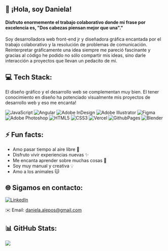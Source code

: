## 👋 ¡Hola, soy Daniela!

#### Disfruto enormemente el trabajo colaborativo donde mi frase por excelencia es, "Dos cabezas piensan mejor que una"."

Soy desarrolladora web front-end jr y diseñadora gráfica encantada por el trabajo colaborativo y la resolución de problemas de comunicación. Reinterpretar gráficamente una idea siempre me pareció fascinante y gracias al código he podido no sólo compartir mis ideas, sino darle interacción a proyectos que llevan un pedacito de mi.

## 💻 Tech Stack:

El diseño gráfico y el desarrollo web se complementan muy bien. El tener conocimiento en diseño ha potenciado visualmente mis proyectos de desarrollo web y eso me encanta!

![JavaScript](https://img.shields.io/badge/javascript-%23323330.svg?style=for-the-badge&logo=javascript&logoColor=%23F7DF1E) ![Angular](https://img.shields.io/badge/angular-%23DD0031.svg?style=for-the-badge&logo=angular&logoColor=white) ![Adobe InDesign](https://img.shields.io/badge/Adobe%20InDesign-49021F?style=for-the-badge&logo=adobeindesign&logoColor=FF3366) ![Adobe Illustrator](https://img.shields.io/badge/adobe%20illustrator-%23FF9A00.svg?style=for-the-badge&logo=adobe%20illustrator&logoColor=white) ![Figma](https://img.shields.io/badge/figma-%23F24E1E.svg?style=for-the-badge&logo=figma&logoColor=white) ![Adobe Photoshop](https://img.shields.io/badge/adobe%20photoshop-%2331A8FF.svg?style=for-the-badge&logo=adobe%20photoshop&logoColor=white) ![HTML5](https://img.shields.io/badge/html5-%23E34F26.svg?style=for-the-badge&logo=html5&logoColor=white) ![CSS3](https://img.shields.io/badge/css3-%231572B6.svg?style=for-the-badge&logo=css3&logoColor=white) ![Vercel](https://img.shields.io/badge/vercel-%23000000.svg?style=for-the-badge&logo=vercel&logoColor=white) ![GithubPages](https://img.shields.io/badge/github%20pages-121013?style=for-the-badge&logo=github&logoColor=white) ![Blender](https://img.shields.io/badge/blender-%23F5792A.svg?style=for-the-badge&logo=blender&logoColor=white)

## ⚡ Fun facts:
- Amo pasar tiempo al aire libre 🍃
- Disfruto vivir experiencias nuevas ✨ 
- Me encanta aprender sobre muchas cosas 👀
- Soy muy manual y creativa 💡
- Amo a los animales 🐱

## 🌐 Sigamos en contacto:

[![LinkedIn](https://img.shields.io/badge/LinkedIn-%230077B5.svg?logo=linkedin&logoColor=white)](https://linkedin.com/in/https://www.linkedin.com/in/daniela-posadas/) 

✉️ Email: daniela.alepos@gmail.com

## 📊 GitHub Stats:
![](https://github-readme-stats.vercel.app/api/top-langs/?username=DanielaPosadas&theme=tokyonight&hide_border=true&include_all_commits=false&count_private=false&layout=compact)
